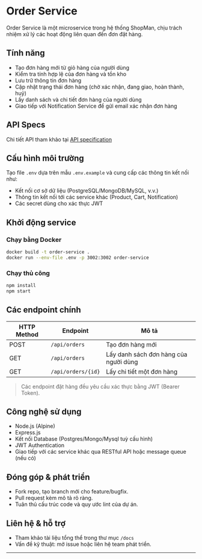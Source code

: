 # Order Service

Order Service là một microservice trong hệ thống ShopMan, chịu trách nhiệm xử lý các hoạt động liên quan đến đơn đặt hàng.

## Tính năng

- Tạo đơn hàng mới từ giỏ hàng của người dùng
- Kiểm tra tính hợp lệ của đơn hàng và tồn kho
- Lưu trữ thông tin đơn hàng
- Cập nhật trạng thái đơn hàng (chờ xác nhận, đang giao, hoàn thành, huỷ)
- Lấy danh sách và chi tiết đơn hàng của người dùng
- Giao tiếp với Notification Service để gửi email xác nhận đơn hàng

## API Specs

Chi tiết API tham khảo tại [API specification](../../docs/api-specs/order-service.yaml)

## Cấu hình môi trường

Tạo file `.env` dựa trên mẫu `.env.example` và cung cấp các thông tin kết nối như:
- Kết nối cơ sở dữ liệu (PostgreSQL/MongoDB/MySQL, v.v.)
- Thông tin kết nối tới các service khác (Product, Cart, Notification)
- Các secret dùng cho xác thực JWT

## Khởi động service

### Chạy bằng Docker

```sh
docker build -t order-service .
docker run --env-file .env -p 3002:3002 order-service
```

### Chạy thủ công

```sh
npm install
npm start
```

## Các endpoint chính

| HTTP Method | Endpoint           | Mô tả                                 |
|-------------|--------------------|---------------------------------------|
| POST        | `/api/orders`      | Tạo đơn hàng mới                      |
| GET         | `/api/orders`      | Lấy danh sách đơn hàng của người dùng |
| GET         | `/api/orders/{id}` | Lấy chi tiết một đơn hàng             |

> Các endpoint đặt hàng đều yêu cầu xác thực bằng JWT (Bearer Token).

## Công nghệ sử dụng

- Node.js (Alpine)
- Express.js
- Kết nối Database (Postgres/Mongo/Mysql tuỳ cấu hình)
- JWT Authentication
- Giao tiếp với các service khác qua RESTful API hoặc message queue (nếu có)

## Đóng góp & phát triển

- Fork repo, tạo branch mới cho feature/bugfix.
- Pull request kèm mô tả rõ ràng.
- Tuân thủ cấu trúc code và quy ước lint của dự án.

## Liên hệ & hỗ trợ

- Tham khảo tài liệu tổng thể trong thư mục `/docs`
- Vấn đề kỹ thuật: mở issue hoặc liên hệ team phát triển.

---